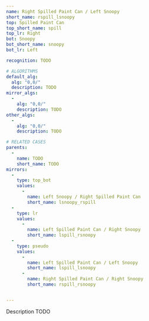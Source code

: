 ```yaml
---
name: Right Spilled Paint Can / Left Snoopy
short_name: rspill_lsnoopy
top: Spilled Paint Can
top_short_name: spill
top_lr: Right
bot: Snoopy
bot_short_name: snoopy
bot_lr: Left

recognition: TODO

# ALGORITHMS
default_alg:
  alg: "0,0/"
  description: TODO
mirror_algs:
  -
    alg: "0,0/"
    description: TODO
other_algs:
  -
    alg: "0,0/"
    description: TODO

# RELATED CASES
parents:
  -
    name: TODO
    short_name: TODO
mirrors:
  -
    type: top_bot
    values: 
      -
        name: Left Snoopy / Right Spilled Paint Can
        short_name: lsnoopy_rspill
  -
    type: lr
    values: 
      -
        name: Left Spilled Paint Can / Right Snoopy
        short_name: lspill_rsnoopy
  -
    type: pseudo
    values: 
      -
        name: Left Spilled Paint Can / Left Snoopy
        short_name: lspill_lsnoopy
      -
        name: Right Spilled Paint Can / Right Snoopy
        short_name: rspill_rsnoopy


---
```


Description TODO

